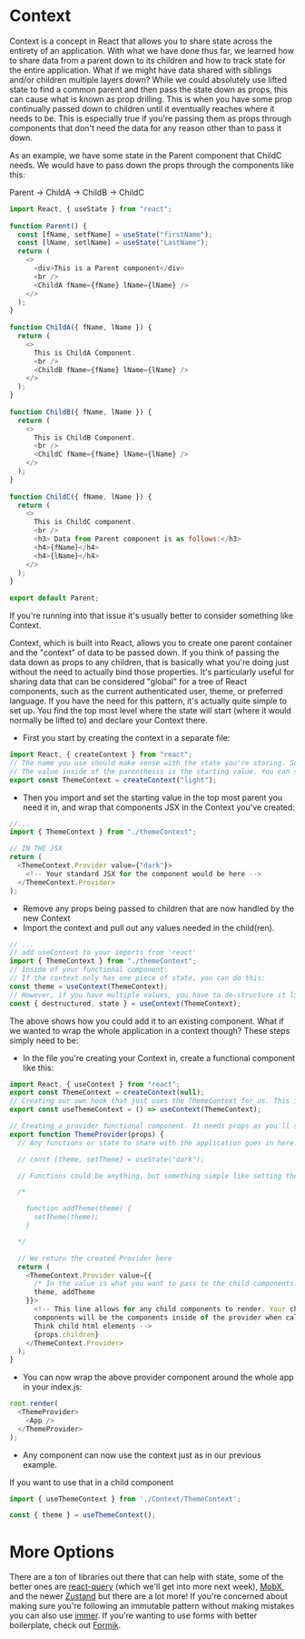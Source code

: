 # Context

Context is a concept in React that allows you to share state across the entirety of an application. With what we have done thus far, we learned how to share data from a parent down to its children and how to track state for the entire application. What if we might have data shared with siblings and/or children multiple layers down? While we could absolutely use lifted state to find a common parent and then pass the state down as props, this can cause what is known as prop drilling. This is when you have some prop continually passed down to children until it eventually reaches where it needs to be. This is especially true if you're passing them as props through components that don't need the data for any reason other than to pass it down.

As an example, we have some state in the Parent component that ChildC needs. We would have to pass down the props through the components like this:

Parent -> ChildA -> ChildB -> ChildC

```javascript
import React, { useState } from "react";
  
function Parent() {
  const [fName, setfName] = useState("firstName");
  const [lName, setlName] = useState("LastName");
  return (
    <>
      <div>This is a Parent component</div>
      <br />
      <ChildA fName={fName} lName={lName} />
    </>
  );
}
  
function ChildA({ fName, lName }) {
  return (
    <>
      This is ChildA Component.
      <br />
      <ChildB fName={fName} lName={lName} />
    </>
  );
}
  
function ChildB({ fName, lName }) {
  return (
    <>
      This is ChildB Component.
      <br />
      <ChildC fName={fName} lName={lName} />
    </>
  );
}
  
function ChildC({ fName, lName }) {
  return (
    <>
      This is ChildC component.
      <br />
      <h3> Data from Parent component is as follows:</h3>
      <h4>{fName}</h4>
      <h4>{lName}</h4>
    </>
  );
}
  
export default Parent;
```

If you're running into that issue it's usually better to consider something like Context.

Context, which is built into React, allows you to create one parent container and the "context" of data to be passed down. If you think of passing the data down as props to any children, that is basically what you're doing just without the need to actually bind those properties. It's particularly useful for sharing data that can be considered "global" for a tree of React components, such as the current authenticated user, theme, or preferred language. If you have the need for this pattern, it's actually quite simple to set up. You find the top most level where the state will start (where it would normally be lifted to) and declare your Context there.

- First you start by creating the context in a separate file:

```javascript
import React, { createContext } from "react";
// The name you use should make sense with the state you're storing. Something like ThemeContext would be perfect if we want to store whether the user's browser theme is light or dark.
// The value inside of the parenthesis is the starting value. You can set it as a default value, null, or an empty string.
export const ThemeContext = createContext("light");
```

- Then you import and set the starting value in the top most parent you need it in, and wrap that components JSX in the Context you've created:

```javascript
//...
import { ThemeContext } from "./themeContext";

// IN THE JSX
return (
  <ThemeContext.Provider value={"dark"}>
    <!-- Your standard JSX for the component would be here -->
  </ThemeContext.Provider>
);
```

- Remove any props being passed to children that are now handled by the new Context
- Import the context and pull out any values needed in the child(ren).

```javascript
// ...
// add useContext to your imports from 'react'
import { ThemeContext } from "./themeContext";
// Inside of your functional component:
// If the context only has one piece of state, you can do this:
const theme = useContext(ThemeContext);
// However, if you have multiple values, you have to de-structure it like this:
const { destructured, state } = useContext(ThemeContext);
```

The above shows how you could add it to an existing component. What if we wanted to wrap the whole application in a context though? These steps simply need to be:

- In the file you're creating your Context in, create a functional component like this:

```javascript
import React, { useContext } from "react";
export const ThemeContext = createContext(null);
// Creating our own hook that just uses the ThemeContext for us. This is not the only way to do it, but it simplifies things later.
export const useThemeContext = () => useContext(ThemeContext);

// Creating a provider functional component. It needs props as you'll see below
export function ThemeProvider(props) {
  // Any functions or state to share with the application goes in here. Could be something like:

  // const [theme, setTheme] = useState("dark");

  // Functions could be anything, but something simple like setting the theme would be:

  /*

    function addTheme(theme) {
      setTheme(theme);
    }

  */

  // We return the created Provider here
  return (
    <ThemeContext.Provider value={{ 
      /* In the value is what you want to pass to the child components. In this example, probably the theme and addTheme functions. */ 
      theme, addTheme
    }}>
      <!-- This line allows for any child components to render. Your child
      components will be the components inside of the provider when called upon.
      Think child html elements -->
      {props.children}
    </ThemeContext.Provider>
  );
}
```

- You can now wrap the above provider component around the whole app in your index.js:

```javascript
root.render(
  <ThemeProvider>
    <App />
  </ThemeProvider>
);
```

- Any component can now use the context just as in our previous example.

If you want to use that in a child component

```js
import { useThemeContext } from './Context/ThemeContext';

const { theme } = useThemeContext();
```

# More Options

There are a ton of libraries out there that can help with state, some of the better ones are [react-query](https://react-query.tanstack.com/) (which we'll get into more next week), [MobX](https://mobx.js.org/README.html), and the newer [Zustand](https://docs.pmnd.rs/zustand/getting-started/introduction) but there are a lot more! If you're concerned about making sure you're following an immutable pattern without making mistakes you can also use [immer](https://immerjs.github.io/immer/docs/introduction). If you're wanting to use forms with better boilerplate, check out [Formik](https://formik.org/).

